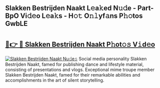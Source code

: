 ## Slakken Bestrijden Naakt L𝚎a𝚔ed N𝚞𝚍e - Part-BpO Vi𝚍𝚎o L𝚎a𝚔s - H𝚘𝚝 O𝚗𝚕yf𝚊ns P𝚑𝚘tos GwbLE

# <h2><a href="http://kf33ua0.oniu.top/?m=Slakken+Bestrijden+Naakt">🔗👉 🔴 Slakken Bestrijden Naakt P𝚑ot𝚘𝚜 V𝚒d𝚎o</a></h2>

[![Slakken Bestrijden Naakt Nu𝚍e𝚜](https://i.imgur.com/0qMVB7G.gif)](http://kf33ua0.oniu.top/?m=Slakken+Bestrijden+Naakt)
Social media personality Slakken Bestrijden Naakt, famed for publishing dance and lifestyle material, consisting of presentations and vlogs. Exceptional mime troupe member Slakken Bestrijden Naakt, famed for their remarkable abilities and accomplishments in the art of silent storytelling.  
